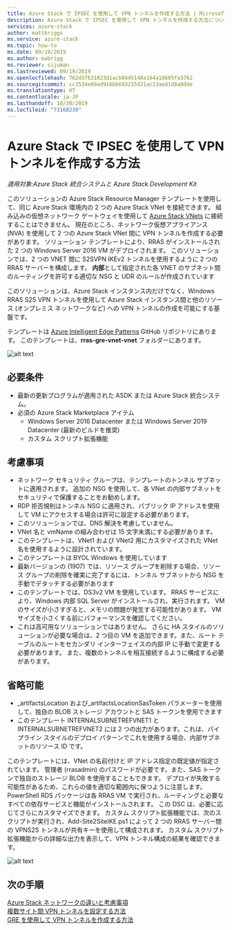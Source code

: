 ```yaml
---
title: Azure Stack で IPSEC を使用して VPN トンネルを作成する方法 | Microsoft Docs
description: Azure Stack で IPSEC を使用して VPN トンネルを作成する方法について説明します。
services: azure-stack
author: mattbriggs
ms.service: azure-stack
ms.topic: how-to
ms.date: 09/19/2019
ms.author: mabrigg
ms.reviewer: sijuman
ms.lastreviewed: 09/19/2019
ms.openlocfilehash: 762d3f631823d1acb8445148a164a18605fa3762
ms.sourcegitcommit: cc3534e09ad916bb693215d21ac13aed1d8a0dde
ms.translationtype: HT
ms.contentlocale: ja-JP
ms.lasthandoff: 10/30/2019
ms.locfileid: "73168230"
---
```

# <a name="how-to-create-a-vpn-tunnel-using-ipsec--in-azure-stack"></a>Azure Stack で IPSEC を使用して VPN トンネルを作成する方法

*適用対象:Azure Stack 統合システムと Azure Stack Development Kit*

このソリューションの Azure Stack Resource Manager テンプレートを使用して、同じ Azure Stack 環境内の 2 つの Azure Stack VNet を接続できます。 組み込みの仮想ネットワーク ゲートウェイを使用して [Azure Stack VNets](https://docs.microsoft.com/azure-stack/user/azure-stack-network-differences) に接続することはできません。 現在のところ、ネットワーク仮想アプライアンス (NVA) を使用して 2 つの Azure Stack VNet 間に VPN トンネルを作成する必要があります。 ソリューション テンプレートにより、RRAS がインストールされた 2 つの Windows Server 2016 VM がデプロイされます。 このソリューションでは、2 つの VNET 間に S2SVPN IKEv2 トンネルを使用するように 2 つの RRAS サーバーを構成します。 **内部**として指定された各 VNET のサブネット間のルーティングを許可する適切な NSG と UDR のルールが作成されています 

このソリューションは、Azure Stack インスタンス内だけでなく、Windows RRAS S2S VPN トンネルを使用して Azure Stack インスタンス間と他のリソース (オンプレミス ネットワークなど) への VPN トンネルの作成を可能にする基盤です。

テンプレートは [Azure Intelligent Edge Patterns](https://github.com/Azure-Samples/azure-intelligent-edge-patterns) GitHub リポジトリにあります。 このテンプレートは、**rras-gre-vnet-vnet** フォルダーにあります。 

![alt text](./media/azure-stack-network-howto-vpn-tunnel-ipsec/overview.png)

## <a name="requirements"></a>必要条件

- 最新の更新プログラムが適用された ASDK または Azure Stack 統合システム。 
- 必須の Azure Stack Marketplace アイテム
    -  Windows Server 2016 Datacenter または Windows Server 2019 Datacenter (最新のビルドを推奨)
    -  カスタム スクリプト拡張機能

## <a name="things-to-consider"></a>考慮事項

- ネットワーク セキュリティ グループは、テンプレートのトンネル サブネットに適用されます。  追加の NSG を使用して、各 VNet の内部サブネットをセキュリティで保護することをお勧めします。
- RDP 拒否規則はトンネル NSG に適用され、パブリック IP アドレスを使用して VM にアクセスする場合は許可に設定する必要があります。
- このソリューションでは、DNS 解決を考慮していません。
- VNet 名と vmName の組み合わせは 15 文字未満にする必要があります。
- このテンプレートは、VNet1 および VNet2 用にカスタマイズされた VNet 名を使用するように設計されています。
- このテンプレートは BYOL Windows を使用しています
- 最新バージョンの (1907) では、リソース グループを削除する場合、リソース グループの削除を確実に完了するには、トンネル サブネットから NSG を手動でデタッチする必要があります
- このテンプレートでは、DS3v2 VM を使用しています。  RRAS サービスにより、Windows 内部 SQL Server がインストールされ、実行されます。  VM のサイズが小さすぎると、メモリの問題が発生する可能性があります。  VM サイズを小さくする前にパフォーマンスを確認してください。
- これは高可用なソリューションではありません。  さらに HA スタイルのソリューションが必要な場合は、2 つ目の VM を追加できます。また、ルート テーブルのルートをセカンダリ インターフェイスの内部 IP に手動で変更する必要があります。  また、複数のトンネルを相互接続するように構成する必要があります。

## <a name="optional"></a>省略可能

- _artifactsLocation および_artifactsLocationSasToken パラメーターを使用して、独自の BLOB ストレージ アカウントと SAS トークンを使用できます
- このテンプレート INTERNALSUBNETREFVNET1 と INTERNALSUBNETREFVNET2 には 2 つの出力があります。これは、パイプライン スタイルのデプロイ パターンでこれを使用する場合、内部サブネットのリソース ID です。

このテンプレートには、VNet の名前付けと IP アドレス指定の既定値が指定されています。  管理者 (rrasadmin) のパスワードが必要です。また、SAS トークンで独自のストレージ BLOB を使用することもできます。  デプロイが失敗する可能性があるため、これらの値を適切な範囲内に保つように注意します。  PowerShell RDS パッケージは各 RRAS VM で実行され、ルーティングと必要なすべての依存サービスと機能がインストールされます。  この DSC は、必要に応じてさらにカスタマイズできます。  カスタム スクリプト拡張機能では、次のスクリプトが実行され、Add-Site2SiteIKE.ps1 によって 2 つの RRAS サーバー間の VPNS2S トンネルが共有キーを使用して構成されます。  カスタム スクリプト拡張機能からの詳細な出力を表示して、VPN トンネル構成の結果を確認できます。

![alt text](./media/azure-stack-network-howto-vpn-tunnel-ipsec/s2svpntunnel.png)

## <a name="next-steps"></a>次の手順

[Azure Stack ネットワークの違いと考慮事項](azure-stack-network-differences.md)  
[複数サイト間 VPN トンネルを設定する方法](network-howto-vpn-tunnel.md)  
[GRE を使用して VPN トンネルを作成する方法](network-howto-vpn-tunnel-gre.md)